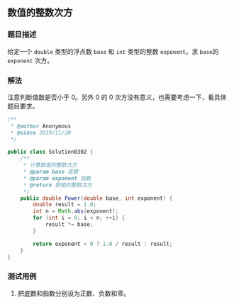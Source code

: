 ## 数值的整数次方

### 题目描述
给定一个 `double` 类型的浮点数 `base` 和 `int` 类型的整数 `exponent`。求 `base`的 `exponent` 次方。

### 解法
注意判断值数是否小于 0。另外 0 的 0 次方没有意义，也需要考虑一下，看具体题目要求。

```java
/**
 * @author Anonymous
 * @since 2019/11/20
 */

public class Solution0302 {
    /**
     * 计算数值的整数次方
     * @param base 底数
     * @param exponent 指数
     * @return 数值的整数次方
     */
    public double Power(double base, int exponent) {
        double result = 1.0;
        int n = Math.abs(exponent);
        for (int i = 0; i < n; ++i) {
            result *= base;
        }

        return exponent < 0 ? 1.0 / result : result;
    }
}

```

### 测试用例
1. 把底数和指数分别设为正数、负数和零。